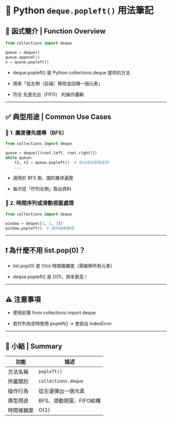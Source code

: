 # 🔧 Python `deque.popleft()` 用法筆記

## 📌 函式簡介 | Function Overview

```python
from collections import deque

queue = deque()
queue.append(1)
x = queue.popleft()
```
- deque.popleft() 是 Python collections.deque 提供的方法

- 用來「從左側（前端）移除並回傳一個元素」

- 符合 先進先出（FIFO） 的操作邏輯

---

## ✅ 典型用途 | Common Use Cases

### 🔁 1. 廣度優先搜尋（BFS）
```python
from collections import deque

queue = deque([(root.left, root.right)])
while queue:
    t1, t2 = queue.popleft()  # 取出當前節點配對
    ...
```
- 適用於 BFS 樹、圖的層序遍歷

- 每次從「佇列左側」取出資料

### 🔁 2. 時間序列或滑動視窗處理
```python
from collections import deque

window = deque([1, 2, 3])
window.popleft()  # 移除最舊數值
```

---

## ❗ 為什麼不用 list.pop(0)？
- list.pop(0) 是 O(n) 時間複雜度（需搬移所有元素）

- deque.popleft() 是 O(1)，效率更高！

---

## ⚠️ 注意事項
- 使用前需 from collections import deque

- 若佇列為空時使用 popleft() → 會拋出 IndexError

---

## 🧠 小結 | Summary
| 功能    | 描述                  |
| ----- | ------------------- |
| 方法名稱  | `popleft()`         |
| 所屬類別  | `collections.deque` |
| 操作行為  | 從左邊彈出一個元素           |
| 典型用途  | BFS、滑動視窗、FIFO結構     |
| 時間複雜度 | O(1)                |
